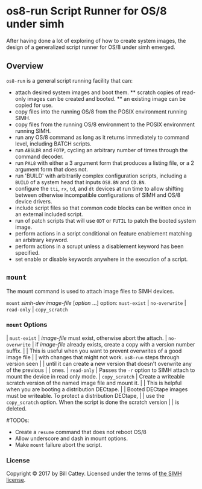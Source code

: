 # os8-run Script Runner for OS/8 under simh

After having done a lot of exploring of how to create system images,
the design of a generalized script runner for OS/8 under simh emerged.

## Overview

`os8-run` is a general script running facility that can:

* attach desired system images and boot them.
** scratch copies of read-only images can be created and booted.
** an existing image can be copied for use.
* copy files into the running OS/8 from the POSIX environment running SIMH.
* copy files from the running OS/8 environment to the POSIX environment running SIMH.
* run any OS/8 command as long as it returns immediately to command level, including BATCH scripts.
* run `ABSLDR` and `FOTP`, cycling an arbitrary number of times through the command decoder.
* run `PAL8` with either a 3 argument form that produces a listing file, or a 2 argument form that does not.
* run 'BUILD' with arbitrarily complex configuration scripts, including a `BUILD` of a system head that inputs `OS8.BN` and `CD.BN`.
* configure the `tti`, `rx`, `td`, and `dt` devices at run time to allow shifting between otherwise incompatible configurations of SIMH and OS/8 device drivers.
* include script files so that common code blocks can be written once in an external included script.
* run of patch scripts that will use `ODT` or `FUTIL` to patch the booted system image.
* perform actions in a script conditional on feature enablement matching an arbitrary keyword.
* perform actions in a scrupt unless a disablement keyword has been specified.
* set enable or disable keywords anywhere in the execution of a script.

## `mount`

The mount command is used to attach image files to SIMH devices.

`mount` _simh-dev_ _image-file_ [_option_ ...]
option: `must-exist` | `no-overwrite` | `read-only` | `copy_scratch`

### `mount` Options


| `must-exist`   | _image-file_ must exist, otherwise abort the attach.
| `no-overwrite` | if _image-file_ already exists, create a copy with a version number suffix.
|            | This is useful when you want to prevent overwrites of a good image file
|            | with changes that might not work.  `os8-run` steps through version seen
|            | until it can create a new version that doesn't overwrite any of the previous
|            | ones.
| `read-only`    | Passes the `-r` option to SIMH attach to mount the device in read only mode.
| `copy_scratch` | Create a writeable scratch version of the named image file and mount it.
|            | This is helpful when you are booting a distribution DECtape.
|            | Booted DECtape images must be writeable. To protect a distribution DECtape,
|            | use the `copy_scratch` option.  When the script is done the scratch version
|            | is deleted.
         

#TODOs:

* Create a `resume` command that does not reboot OS/8
* Allow underscore and dash in mount options.
* Make `mount` failure abort the script.



### <a id="license"></a>License

Copyright © 2017 by Bill Cattey. Licensed under the terms of
[the SIMH license][sl].

[sl]: https://tangentsoft.com/pidp8i/doc/trunk/SIMH-LICENSE.md
[os8ext]: https://tangentsoft.com/pidp8i/doc/trunk/doc/os8-v3d-device-extensions.md

